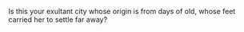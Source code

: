 Is this your exultant city whose origin is from days of old, whose feet carried her to settle far away?
